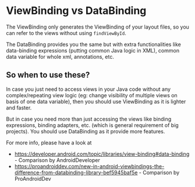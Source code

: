 # ViewBinding vs DataBinding

The ViewBinding only generates the ViewBinding of your layout files, so you can refer to the views without using `findViewById`.

The DataBinding provides you the same but with extra functionalities like data-binding expressions (putting common Java logic in XML), common data variable for whole xml, annotations, etc.

## So when to use these?

In case you just need to access views in your Java code without any complex/repeating view logic (eg: change visibility of multiple views on basis of one data variable), then you should use ViewBinding as it is lighter and faster.

But in case you need more than just accessing the views like binding expressions, binding adapters, etc. (which is general requirement of big projects). You should use DataBinding as it provide more features.

For more info, please have a look at
- https://developer.android.com/topic/libraries/view-binding#data-binding - Comparison by AndroidDeveloper
- https://proandroiddev.com/new-in-android-viewbindings-the-difference-from-databinding-library-bef5945baf5e - Comparison by ProAndroidDev
